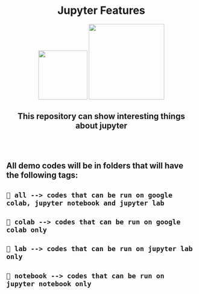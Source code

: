 <h1 align="center">Jupyter Features</h1>
<p align="center">
    <img src="https://upload.wikimedia.org/wikipedia/commons/thumb/3/38/Jupyter_logo.svg/1200px-Jupyter_logo.svg.png" width="130px">
    <img src="https://miro.medium.com/max/256/0*ffbATxpDRokOBXzE.png" width="200px">
</p>

<h2 align="center">
    This repository can show interesting things about jupyter
</h2>
<br><br>
<h2 align="left">
    All demo codes will be in folders that will have the following tags:
</h2>
<h2 align="left">

    📁 all --> codes that can be run on google colab, jupyter notebook and jupyter lab

<h2>
<h2 align="left">

    📁 colab --> codes that can be run on google colab only

</h2>
<h2 align="left">

    📁 lab --> codes that can be run on jupyter lab only

</h2>
<h2 align="left">

    📁 notebook --> codes that can be run on jupyter notebook only

</h2>
